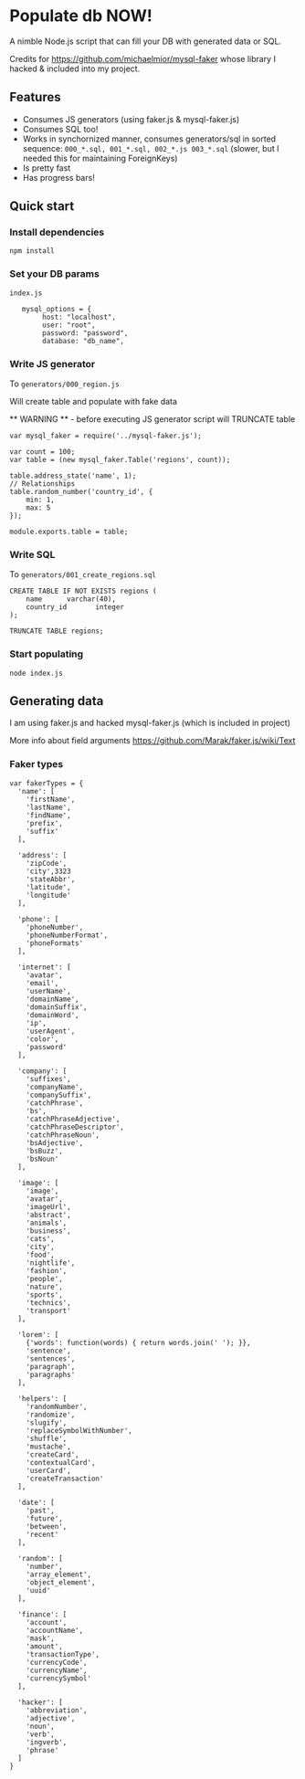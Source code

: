 # Populate db NOW!

A nimble Node.js script that can fill your DB with generated data or SQL.

Credits for https://github.com/michaelmior/mysql-faker whose library I hacked & included into my project.

## Features

* Consumes JS generators (using faker.js & mysql-faker.js)
* Consumes SQL too!
* Works in synchornized manner, consumes generators/sql in sorted sequence: `000_*.sql, 001_*.sql, 002_*.js 003_*.sql` (slower, but I needed this for maintaining ForeignKeys)
* Is pretty fast
* Has progress bars!

## Quick start

### Install dependencies

`npm install`

### Set your DB params

`index.js`

```
   mysql_options = {
        host: "localhost",
        user: "root",
        password: "password",
        database: "db_name",
```

### Write JS generator

To `generators/000_region.js`

Will create table and populate with fake data

** WARNING ** - before executing JS generator script will TRUNCATE table

```
var mysql_faker = require('../mysql-faker.js');

var count = 100;
var table = (new mysql_faker.Table('regions', count));

table.address_state('name', 1);
// Relationships
table.random_number('country_id', {
    min: 1,
    max: 5
});

module.exports.table = table;

```

### Write SQL

To `generators/001_create_regions.sql`

```
CREATE TABLE IF NOT EXISTS regions (
    name      varchar(40),
    country_id       integer
);

TRUNCATE TABLE regions;
```

### Start populating

` node index.js `

## Generating data

I am using faker.js and hacked mysql-faker.js (which is included in project)

More info about field arguments https://github.com/Marak/faker.js/wiki/Text
 
### Faker types

```
var fakerTypes = {
  'name': [
    'firstName',
    'lastName',
    'findName',
    'prefix',
    'suffix'
  ],

  'address': [
    'zipCode',
    'city',3323
    'stateAbbr',
    'latitude',
    'longitude'
  ],

  'phone': [
    'phoneNumber',
    'phoneNumberFormat',
    'phoneFormats'
  ],
  
  'internet': [
    'avatar',
    'email',
    'userName',
    'domainName',
    'domainSuffix',
    'domainWord',
    'ip',
    'userAgent',
    'color',
    'password'
  ],
  
  'company': [
    'suffixes',
    'companyName',
    'companySuffix',
    'catchPhrase',
    'bs',
    'catchPhraseAdjective',
    'catchPhraseDescriptor',
    'catchPhraseNoun',
    'bsAdjective',
    'bsBuzz',
    'bsNoun'
  ],

  'image': [
    'image',
    'avatar',
    'imageUrl',
    'abstract',
    'animals',
    'business',
    'cats',
    'city',
    'food',
    'nightlife',
    'fashion',
    'people',
    'nature',
    'sports',
    'technics',
    'transport'
  ],

  'lorem': [
    {'words': function(words) { return words.join(' '); }},
    'sentence',
    'sentences',
    'paragraph',
    'paragraphs'
  ],

  'helpers': [
    'randomNumber',
    'randomize',
    'slugify',
    'replaceSymbolWithNumber',
    'shuffle',
    'mustache',
    'createCard',
    'contextualCard',
    'userCard',
    'createTransaction'
  ],

  'date': [
    'past',
    'future',
    'between',
    'recent'
  ],

  'random': [
    'number',
    'array_element',
    'object_element',
    'uuid'
  ],

  'finance': [
    'account',
    'accountName',
    'mask',
    'amount',
    'transactionType',
    'currencyCode',
    'currencyName',
    'currencySymbol'
  ],

  'hacker': [
    'abbreviation',
    'adjective',
    'noun',
    'verb',
    'ingverb',
    'phrase'
  ]
}
```